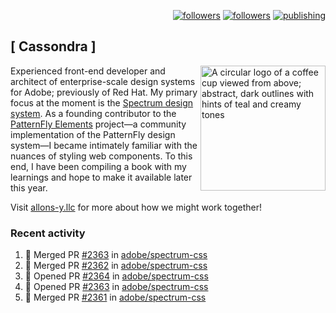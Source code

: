 <p align="right"><a rel="me" href="https://front-end.social/@castastrophe">
    <img alt="followers" title="Follow me on Mastodon" src="https://img.shields.io/mastodon/follow/109297102751309835?domain=https%3A%2F%2Ffront-end.social&label=Follow&logo=mastodon&logoColor=white&style=for-the-badge&labelColor=008080&color=006969"/></a>
  <a href="https://codepen.io/castastrophe/">
    <img alt="followers" title="Follow me on CodePen" src="https://img.shields.io/badge/16-1?color=640464&labelColor=7c007c&style=for-the-badge&logo=codepen&label=Follow"/></a>
<a href="https://castastrophe.medium.com/">
    <img alt="publishing" title="View articles on Medium" src="https://img.shields.io/badge/107-1?color=666&labelColor=444&label=subscribe&logo=medium&logoColor=white&style=for-the-badge"/></a>
</p>

## [&nbsp;Cassondra&nbsp;]

<img align="right" src="https://github-production-user-asset-6210df.s3.amazonaws.com/1840295/253016758-ba468774-1cd3-42c2-8f43-947b5eeb5edf.png" height="200" alt="A circular logo of a coffee cup viewed from above; abstract, dark outlines with hints of teal and creamy tones">

Experienced front-end developer and architect of enterprise-scale design systems for Adobe; previously of Red Hat. My primary focus at the moment is the [Spectrum design system](https://github.com/adobe/spectrum-css). As a founding contributor to the [PatternFly&nbsp;Elements](https://github.com/patternfly/patternfly-elements) project&mdash;a community implementation of the PatternFly design system&mdash;I became intimately familiar with the nuances of styling web components. To this end, I have been compiling a book with my learnings and hope to make it available later this year.

Visit [allons-y.llc](http://allons-y.llc/) for more about how we might work together!

### Recent activity

<!--START_SECTION:activity-->
1. 🎉 Merged PR [#2363](https://github.com/adobe/spectrum-css/pull/2363) in [adobe/spectrum-css](https://github.com/adobe/spectrum-css)
2. 🎉 Merged PR [#2362](https://github.com/adobe/spectrum-css/pull/2362) in [adobe/spectrum-css](https://github.com/adobe/spectrum-css)
3. 💪 Opened PR [#2364](https://github.com/adobe/spectrum-css/pull/2364) in [adobe/spectrum-css](https://github.com/adobe/spectrum-css)
4. 💪 Opened PR [#2363](https://github.com/adobe/spectrum-css/pull/2363) in [adobe/spectrum-css](https://github.com/adobe/spectrum-css)
5. 🎉 Merged PR [#2361](https://github.com/adobe/spectrum-css/pull/2361) in [adobe/spectrum-css](https://github.com/adobe/spectrum-css)
<!--END_SECTION:activity-->
